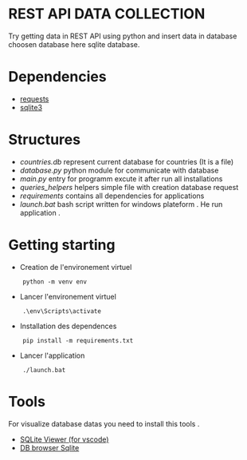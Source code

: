 # REST API DATA COLLECTION
Try getting data in REST API using python and insert data in database
choosen database here sqlite database.

# Dependencies
- [requests](https://pypi.org/project/requests/)
- [sqlite3](https://docs.python.org/3/library/sqlite3.html)

# Structures
- *countries.db* represent current database for countries (It is a file)
- *database.py*  python module for communicate with database
- *main.py*      entry for programm excute it after run all installations
- *queries_helpers* helpers simple file with creation database request
- *requirements* contains all dependencies for applications
- *launch.bat*   bash script written for windows plateform . He run application .

# Getting starting
-  Creation de l'environement virtuel
```
    python -m venv env  
```
-  Lancer l'environement virtuel
```
    .\env\Scripts\activate   
```
-  Installation des dependences
```
    pip install -m requirements.txt
```
-  Lancer l'application
```
    ./launch.bat
```

# Tools
For visualize database datas you need to install this tools .
- [SQLite Viewer (for vscode)](https://marketplace.visualstudio.com/items?itemName=qwtel.sqlite-viewer)
- [DB browser Sqlite](https://sqlitebrowser.org/dl/)



